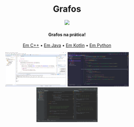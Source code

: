 <!-- Título do Repô -->
<h1 align="center">
  Grafos
</h1>

<p align="center">
  <img src="https://online.hbs.edu/Style%20Library/api/resize.aspx?imgpath=/PublishingImages/blog/posts/data-networks.png&w=750&h=375" />
</p>


<h4 align="center"> Grafos na prática! </h5>

<!-- Links do Repositório -->
<p align="center">
    <a href="em C++">Em C++</a>
    •
    <a href="em Java">Em Java</a>
    •
    <a href="em Kotlin">Em Kotlin</a>
    •
    <a href="em Python">Em Python</a>
</p>
<!-- -->

<!-- Screenshots -->
<p align="center">
  <img src="em Java/screenshots/Grafo_java.png" width="200"/>
  <img src="em Kotlin/screenshots/Grafo class.png" width="200"/>
  <img src="em Python/screenshots/Grafo_python.png" width="200"/>
</p>